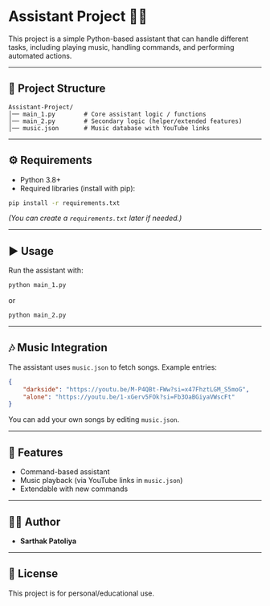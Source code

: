 # Assistant Project 🎵🤖

This project is a simple Python-based assistant that can handle different tasks, including playing music, handling commands, and performing automated actions.  

---

## 📂 Project Structure
```
Assistant-Project/
│── main_1.py        # Core assistant logic / functions
│── main_2.py        # Secondary logic (helper/extended features)
│── music.json       # Music database with YouTube links
```

---

## ⚙️ Requirements
- Python 3.8+  
- Required libraries (install with pip):
```bash
pip install -r requirements.txt
```

*(You can create a `requirements.txt` later if needed.)*

---

## ▶️ Usage
Run the assistant with:
```bash
python main_1.py
```
or
```bash
python main_2.py
```

---

## 🎶 Music Integration
The assistant uses `music.json` to fetch songs. Example entries:
```json
{
    "darkside": "https://youtu.be/M-P4QBt-FWw?si=x47FhztLGM_S5moG",
    "alone": "https://youtu.be/1-xGerv5FOk?si=Fb3OaBGiyaVWscFt"
}
```
You can add your own songs by editing `music.json`.

---

## 🚀 Features
- Command-based assistant  
- Music playback (via YouTube links in `music.json`)  
- Extendable with new commands  

---

## 👨‍💻 Author
- **Sarthak Patoliya**  

---

## 📜 License
This project is for personal/educational use.
